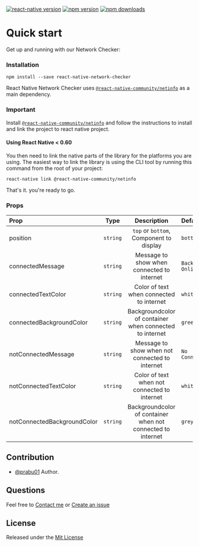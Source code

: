 [![react-native version](https://img.shields.io/badge/react--native-0.60-green.svg?style=flat-square)](https://github.com/facebook/react-native/releases)
[![npm version](https://img.shields.io/npm/v/react-native-network-checker.svg?style=flat-square)](https://www.npmjs.com/package/react-native-network-checker)
[![npm downloads](https://img.shields.io/npm/dm/react-native-network-checker.svg?style=flat-square)](https://www.npmjs.com/package/react-native-network-checker)

# Quick start

Get up and running with our Network Checker:

### Installation
```
npm install --save react-native-network-checker
```
React Native Network Checker uses [``` @react-native-community/netinfo ```](https://github.com/react-native-community/react-native-netinfo) as a main dependency.

### Important
Install [``` @react-native-community/netinfo ```](https://github.com/react-native-community/react-native-netinfo) and follow the instructions to install and link the project to react native project.

#### Using React Native < 0.60

You then need to link the native parts of the library for the platforms you are using. The easiest way to link the library is using the CLI tool by running this command from the root of your project:

```
react-native link @react-native-community/netinfo
```
That's it. you're ready to go.

### Props


| Prop                         | Type     | Description                                                 | Default        |
| :--------------------------- | :------: | :---------------------------------------------------------: | :------------- |
| position                     | `string` | `top` or `bottom`, Component to display                     | `bottom`       |
| connectedMessage             | `string` | Message to show when connected to internet                  | `Back Online`  |
| connectedTextColor           | `string` | Color of text when connected to internet                    | `white`        |
| connectedBackgroundColor     | `string` | Backgroundcolor of container when connected to internet     | `green`        |
| notConnectedMessage          | `string` | Message to show when not connected to internet              | `No Connection`|
| notConnectedTextColor        | `string` | Color of text when not connected to internet                | `white`        |
| notConnectedBackgroundColor  | `string` | Backgroundcolor of container when not connected to internet | `grey`         |

## Contribution

- [@prabu01](mailto:prabu0reddy777@gmail.com) Author.

## Questions

Feel free to [Contact me](mailto:prabu0reddy777@gmail.com) or [Create an issue](https://github.com/prabureddy/react-native-network-checker/issues/new)

## License

Released under the [Mit License](https://opensource.org/licenses/MIT)
